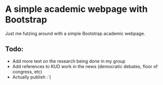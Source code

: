 # A simple academic webpage with Bootstrap

Just me futzing around with a simple Bootstrap academic webpage.

## Todo:

* Add more text on the research being done in my group
* Add references to KUD work in the news (democratic debates, floor of congress, etc)
* Actually publish :`(
